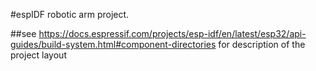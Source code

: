 #espIDF robotic arm project.

##see https://docs.espressif.com/projects/esp-idf/en/latest/esp32/api-guides/build-system.html#component-directories for description of the project layout
